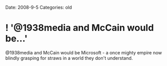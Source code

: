 Date: 2008-9-5
Categories: old

# ! '@1938media and McCain would be...'

@1938media and McCain would be Microsoft - a once  mighty empire now blindly grasping for straws in a world they don't understand.
